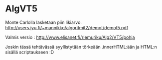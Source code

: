 # AlgVT5
Monte Carlolla lasketaan piin likiarvo. http://users.jyu.fi/~mannikko/algoritmit2/demot/demot5.pdf 

Valmis versio : http://www.elisanet.fi/riemuriku/Alg2/VT5/pohja

Joskin tässä tehtävässä syyllistytään törkeään .innerHTML:ään ja HTML:n sisällä scriptaukseen :D
